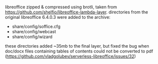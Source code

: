 libreoffice zipped & compressed using brotli, taken from https://github.com/shelfio/libreoffice-lambda-layer.
directories from the original libreoffice 6.4.0.3 were added to the archive:
* share/config/soffice.cfg
* share/config/webcast
* share/config/wizard

these directories added ~35mb to the final layer, but fixed the bug when doc/docx files containing tables of contents could not be converted to pdf (https://github.com/vladgolubev/serverless-libreoffice/issues/32)
